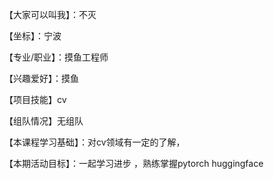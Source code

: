 【大家可以叫我】：不灭 

【坐标】：宁波

【专业/职业】：摸鱼工程师 

【兴趣爱好】：摸鱼 

【项目技能】cv 

【组队情况】无组队

【本课程学习基础】：对cv领域有一定的了解，

 【本期活动目标】：一起学习进步 ，熟练掌握pytorch huggingface
